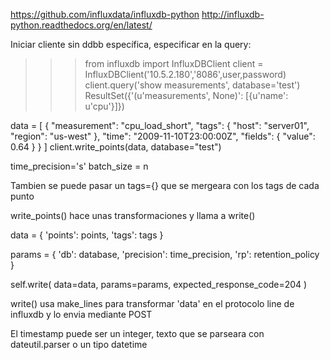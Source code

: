https://github.com/influxdata/influxdb-python
http://influxdb-python.readthedocs.org/en/latest/

Iniciar cliente sin ddbb específica, especificar en la query:

>>> from influxdb import InfluxDBClient
>>> client = InfluxDBClient('10.5.2.180','8086',user,password)
>>> client.query('show measurements', database='test')
ResultSet({'(u'measurements', None)': [{u'name': u'cpu'}]})


data = [
    {
        "measurement": "cpu_load_short",
        "tags": {
            "host": "server01",
            "region": "us-west"
        },
        "time": "2009-11-10T23:00:00Z",
        "fields": {
            "value": 0.64
        }
    }
]
client.write_points(data, database="test")

time_precision='s'
batch_size = n

Tambien se puede pasar un tags={} que se mergeara con los tags de cada punto


write_points() hace unas transformaciones y llama a write()

data = {
  'points': points,
  'tags': tags
}

params = {
  'db': database,
  'precision': time_precision,
  'rp': retention_policy
}

self.write(
  data=data,
  params=params,
  expected_response_code=204
)

write() usa make_lines para transformar 'data' en el protocolo line de influxdb y lo envia mediante POST

El timestamp puede ser un integer, texto que se parseara con dateutil.parser o un tipo datetime
